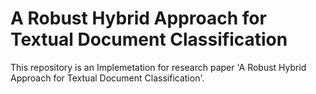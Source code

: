 # A Robust Hybrid Approach for Textual Document Classification

This repository is an Implemetation for research paper  'A Robust Hybrid Approach for Textual Document Classification'.
